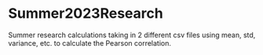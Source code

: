 # Summer2023Research
Summer research calculations taking in 2 different csv files using mean, std, variance, etc. to calculate the Pearson correlation.
